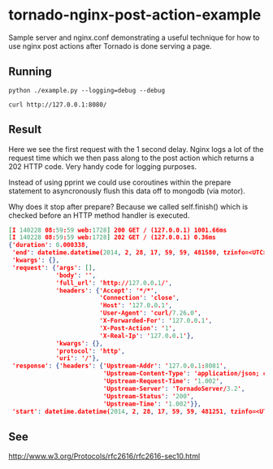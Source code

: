 tornado-nginx-post-action-example
=================================

Sample server and nginx.conf demonstrating a useful technique for how to use nginx post actions after Tornado is done serving a page.

Running
-------

```python ./example.py --logging=debug --debug```

```curl http://127.0.0.1:8080/```

Result
------

Here we see the first request with the 1 second delay.  Nginx logs a lot of the request time which we then pass along to the post action which returns a 202 HTTP code.  Very handy code for logging purposes.

Instead of using pprint we could use coroutines within the prepare statement to asyncronously flush this data off to mongodb (via motor).

Why does it stop after prepare?  Because we called self.finish() which is checked before an HTTP method handler is executed.

```json
[I 140228 08:59:59 web:1728] 200 GET / (127.0.0.1) 1001.66ms
[I 140228 08:59:59 web:1728] 202 GET / (127.0.0.1) 0.36ms
{'duration': 0.000338,
 'end': datetime.datetime(2014, 2, 28, 17, 59, 59, 481580, tzinfo=<UTC>),
 'kwargs': {},
 'request': {'args': [],
             'body': '',
             'full_url': 'http://127.0.0.1/',
             'headers': {'Accept': '*/*',
                         'Connection': 'close',
                         'Host': '127.0.0.1',
                         'User-Agent': 'curl/7.26.0',
                         'X-Forwarded-For': '127.0.0.1',
                         'X-Post-Action': '1',
                         'X-Real-Ip': '127.0.0.1'},
             'kwargs': {},
             'protocol': 'http',
             'uri': '/'},
 'response': {'headers': {'Upstream-Addr': '127.0.0.1:8081',
                          'Upstream-Content-Type': 'application/json; charset=UTF-8',
                          'Upstream-Request-Time': '1.002',
                          'Upstream-Server': 'TornadoServer/3.2',
                          'Upstream-Status': '200',
                          'Upstream-Time': '1.002'}},
 'start': datetime.datetime(2014, 2, 28, 17, 59, 59, 481251, tzinfo=<UTC>)}

```

See
---

http://www.w3.org/Protocols/rfc2616/rfc2616-sec10.html
